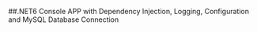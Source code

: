 ##.NET6 Console APP with Dependency Injection, Logging, Configuration and MySQL Database Connection
